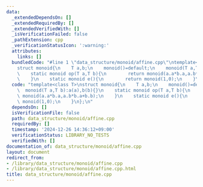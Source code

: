 ```yaml
---
data:
  _extendedDependsOn: []
  _extendedRequiredBy: []
  _extendedVerifiedWith: []
  _isVerificationFailed: false
  _pathExtension: cpp
  _verificationStatusIcon: ':warning:'
  attributes:
    links: []
  bundledCode: "#line 1 \"data_structure/monoid/affine.cpp\"\ntemplate<class T>\n\
    struct monoid{\n    T a,b;\n    monoid()=default;\n    monoid(T a,T b):a(a),b(b){}\n\
    \    static monoid op(T a,T b){\n        return monoid(a.a*b.a,a.b*b.a+b.b);\n\
    \    }\n    static monoid e(){\n        return monoid(1,0);\n    }\n};\n"
  code: "template<class T>\nstruct monoid{\n    T a,b;\n    monoid()=default;\n  \
    \  monoid(T a,T b):a(a),b(b){}\n    static monoid op(T a,T b){\n        return\
    \ monoid(a.a*b.a,a.b*b.a+b.b);\n    }\n    static monoid e(){\n        return\
    \ monoid(1,0);\n    }\n};\n"
  dependsOn: []
  isVerificationFile: false
  path: data_structure/monoid/affine.cpp
  requiredBy: []
  timestamp: '2024-12-26 14:36:12+09:00'
  verificationStatus: LIBRARY_NO_TESTS
  verifiedWith: []
documentation_of: data_structure/monoid/affine.cpp
layout: document
redirect_from:
- /library/data_structure/monoid/affine.cpp
- /library/data_structure/monoid/affine.cpp.html
title: data_structure/monoid/affine.cpp
---
```

